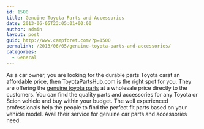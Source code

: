 ```yaml
---
id: 1500
title: Genuine Toyota Parts and Accessories
date: 2013-06-05T23:05:01+00:00
author: admin
layout: post
guid: http://www.campforet.com/?p=1500
permalink: /2013/06/05/genuine-toyota-parts-and-accessories/
categories:
  - General
---
```

As a car owner, you are looking for the durable parts Toyota carat an affordable price, then ToyotaPartsHub.com is the right spot for you. They are offering the [genuine toyota parts](https://toyotapartshub.com/) at a wholesale price directly to the customers. You can find the quality parts and accessories for any Toyota or Scion vehicle and buy within your budget. The well experienced professionals help the people to find the perfect fit parts based on your vehicle model. Avail their service for genuine car parts and accessories need.